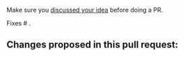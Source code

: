 Make sure you [discussed your idea](https://github.com/studio1902/statamic-peak/discussions) before doing a PR.

Fixes # .

Changes proposed in this pull request:
-
